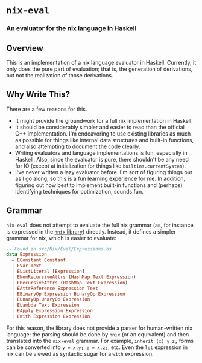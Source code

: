 # `nix-eval`

### An evaluator for the nix language in Haskell

## Overview

This is an implementation of a nix language evaluator in Haskell.
Currently, it only does the pure part of evaluation; that is, the
generation of derivations, but not the realization of those
derivations.

## Why Write This?

There are a few reasons for this.

* It might provide the groundwork for a full nix implementation in
  Haskell.
* It should be considerably simpler and easier to read than the
  official C++ implementation. I'm endeavoring to use existing
  libraries as much as possible for things like internal data
  structures and built-in functions, and also attempting to document
  the code clearly.
* Writing evaluators and language implementations is fun, especially
  in Haskell. Also, since the evaluator is pure, there shouldn't be
  any need for IO (except at initialization for things like
  `builtins.currentSystem`).
* I've never written a lazy evaluator before. I'm sort of figuring
  things out as I go along, so this is a fun learning experience for
  me. In addition, figuring out how best to implement built-in
  functions and (perhaps) identifying techniques for optimization,
  sounds fun.

## Grammar

`nix-eval` does not attempt to evaluate the full nix grammar (as, for
instance, is expressed in the
[`hnix` library](https://github.com/jwiegley/hnix)) directly. Instead,
it defines a simpler grammar for nix, which is easier to evaluate:

```haskell
-- Found in src/Nix/Eval/Expressions.hs
data Expression
  = EConstant Constant
  | EVar Text
  | EListLiteral [Expression]
  | ENonRecursiveAttrs (HashMap Text Expression)
  | ERecursiveAttrs (HashMap Text Expression)
  | EAttrReference Expression Text
  | EBinaryOp Expression BinaryOp Expression
  | EUnaryOp UnaryOp Expression
  | ELambda Text Expression
  | EApply Expression Expression
  | EWith Expression Expression
```

For this reason, the library does not provide a parser for
human-written nix language: the parsing should be done by `hnix` (or
an equivalent) and then translated into the `nix-eval` grammar. For
example, `inherit (x) y z;` forms can be converted into `y = x.y; z =
x.z;`, etc. Even the `let` expression in nix can be viewed as
syntactic sugar for a `with` expression.
